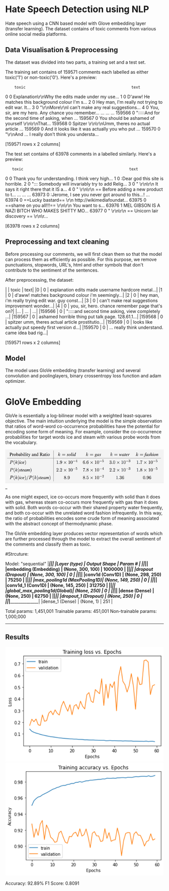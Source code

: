 # Hate Speech Detection using NLP


Hate speech using a CNN based model with Glove embedding layer (transfer learning). The dataset contains of toxic comments from various online social media platforms.


## Data Visualisation & Preprocessing


The dataset was divided into two parts, a training set and a test set.


The training set contains of 159571 comments each labelled as either toxic('1') or non-toxic('0').
Here's a preview:


        toxic                                               text
0           0  Explanation\r\nWhy the edits made under my use...
1           0  D'aww! He matches this background colour I'm s...
2           0  Hey man, I'm really not trying to edit war. It...
3           0  "\r\nMore\r\nI can't make any real suggestions...
4           0  You, sir, are my hero. Any chance you remember...
...       ...                                                ...
159566      0  ":::::And for the second time of asking, when ...
159567      0  You should be ashamed of yourself \r\n\r\nThat...
159568      0  Spitzer \r\n\r\nUmm, theres no actual article ...
159569      0  And it looks like it was actually you who put ...
159570      0  "\r\nAnd ... I really don't think you understa...

[159571 rows x 2 columns]


The test set contains of 63978 comments in a labelled similarly.
Here's a preview:

       toxic                                               text
0          0  Thank you for understanding. I think very high...
1          0                   :Dear god this site is horrible.
2          0  "::: Somebody will invariably try to add Relig...
3          0  " \r\n\r\n It says it right there that it IS a...
4          0  " \r\n\r\n == Before adding a new product to t...
...      ...                                                ...
63973      0  :Jerome, I see you never got around to this…! ...
63974      0  ==Lucky bastard== \r\n http://wikimediafoundat...
63975      0  ==shame on you all!!!== \r\n\r\n You want to s...
63976      1  MEL GIBSON IS A NAZI BITCH WHO MAKES SHITTY MO...
63977      0  " \r\n\r\n == Unicorn lair discovery == \r\n\r...

[63978 rows x 2 columns]


## Preprocessing and text cleaning


Before processing our comments, we will first clean them so that the model can process them as efficiently as possible.
For this purpose, we remove punctuations, stopwords, URL's, html and other symbols that don't contribute to the sentiment of the sentences.

After preprocessing, the dataset:

|       | toxic |                                              text|
|0      |     0 | explanation edits made username hardcore metal...|
|1      |     0 | d'aww! matches background colour i'm seemingly...|
|2      |     0 | hey man, i'm really trying edit war. guy const...|
|3      |     0 | can't make real suggestions improvement wonder...|
|4      |     0 |   you, sir, hero. chance remember page that's on?|
|...    |   ... |                                               ...|
|159566 |     0 | ":::::and second time asking, view completely ...|
|159567 |     0 | ashamed horrible thing put talk page. 128.61.1...|
|159568 |     0 | spitzer umm, theres actual article prostitutio...|
|159569 |     0 | looks like actually put speedy first version d...|
|159570 |     0 | ... really think understand. came idea bad rig...|

[159571 rows x 2 columns]




## Model


The model uses GloVe embedding (transfer learning) and several convolution and poolinglayers, binary crossentropy loss function and adam optimizer.

# GloVe Embedding



GloVe is essentially a log-bilinear model with a weighted least-squares objective. The main intuition underlying the model is the simple observation that ratios of word-word co-occurrence probabilities have the potential for encoding some form of meaning. For example, consider the co-occurrence probabilities for target words ice and steam with various probe words from the vocabulary.


<img src="images/glv.png" style="width:700px;height:400;">_


As one might expect, ice co-occurs more frequently with solid than it does with gas, whereas steam co-occurs more frequently with gas than it does with solid. Both words co-occur with their shared property water frequently, and both co-occur with the unrelated word fashion infrequently. In this way, the ratio of probabilities encodes some crude form of meaning associated with the abstract concept of thermodynamic phase. 

The GloVe embedding layer produces vector representation of words which are further processed through the model to extract the overall sentiment of the comments and classify them as toxic.

#Strcuture:

Model: "sequential"
|____________________________|_____________________|________________|
|Layer (type)                | Output Shape        |      Param #   |
|____________________________|_____________________|________________|
|embedding (Embedding)       | (None, 300, 100)    |      1000000   |
|____________________________|_____________________|________________|
|dropout (Dropout)           | (None, 300, 100)    |      0         |
|____________________________|_____________________|________________|
|conv1d (Conv1D)             | (None, 298, 250)    |      75250     |
|____________________________|_____________________|________________|
|max_pooling1d (MaxPooling1D)| (None, 149, 250)    |      0         |
|____________________________|_____________________|________________|
|conv1d_1 (Conv1D)           | (None, 145, 250)    |      312750    |
|____________________________|_____________________|________________|
|global_max_pooling1d(Global)| (None, 250)         |      0         |
|____________________________|_____________________|________________|
|dense (Dense)               | (None, 250)         |      62750     |
|____________________________|_____________________|________________|
|dropout_1 (Dropout)         | (None, 250)         |      0         |
|____________________________|_____________________|________________|
|dense_1 (Dense)             | (None, 1)           |      251       |


Total params: 1,451,001
Trainable params: 451,001
Non-trainable params: 1,000,000
___________________________________________________________________




## Results



<img src="images/tloss.png" style="width:700px;height:400;">
<img src="images/gr1.png" style="width:700px;height:400;">



Accuracy: 92.89%
F1 Score: 0.8091


